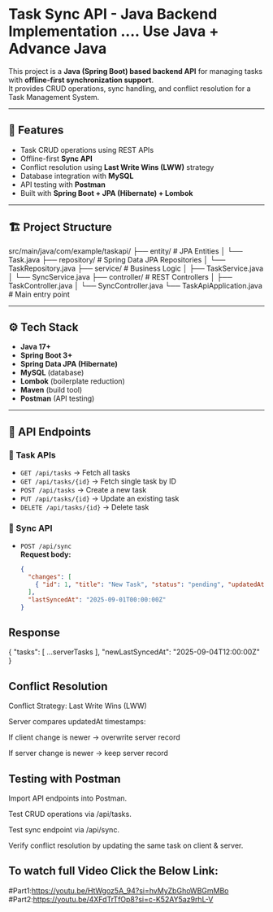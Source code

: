 # Task Sync API - Java Backend Implementation  .... Use Java  + Advance Java

This project is a **Java (Spring Boot) based backend API** for managing tasks with **offline-first synchronization support**.  
It provides CRUD operations, sync handling, and conflict resolution for a Task Management System.

---

## 🚀 Features
- Task CRUD operations using REST APIs
- Offline-first **Sync API**
- Conflict resolution using **Last Write Wins (LWW)** strategy
- Database integration with **MySQL**
- API testing with **Postman**
- Built with **Spring Boot + JPA (Hibernate) + Lombok**

---

## 🏗️ Project Structure

src/main/java/com/example/taskapi/
├── entity/ # JPA Entities
│ └── Task.java
├── repository/ # Spring Data JPA Repositories
│ └── TaskRepository.java
├── service/ # Business Logic
│ ├── TaskService.java
│ └── SyncService.java
├── controller/ # REST Controllers
│ ├── TaskController.java
│ └── SyncController.java
└── TaskApiApplication.java # Main entry point


---

## ⚙️ Tech Stack
- **Java 17+**
- **Spring Boot 3+**
- **Spring Data JPA (Hibernate)**
- **MySQL** (database)
- **Lombok** (boilerplate reduction)
- **Maven** (build tool)
- **Postman** (API testing)

---

## 🔑 API Endpoints

### 📌 Task APIs
- `GET /api/tasks` → Fetch all tasks
- `GET /api/tasks/{id}` → Fetch single task by ID
- `POST /api/tasks` → Create a new task
- `PUT /api/tasks/{id}` → Update an existing task
- `DELETE /api/tasks/{id}` → Delete task

### 🔄 Sync API
- `POST /api/sync`  
  **Request body:**
  ```json
  {
    "changes": [
      { "id": 1, "title": "New Task", "status": "pending", "updatedAt": "2025-09-04T10:00:00Z" }
    ],
    "lastSyncedAt": "2025-09-01T00:00:00Z"
  }
## Response 
{
  "tasks": [ ...serverTasks ],
  "newLastSyncedAt": "2025-09-04T12:00:00Z"
}
## Conflict Resolution

Conflict Strategy: Last Write Wins (LWW)

Server compares updatedAt timestamps:

If client change is newer → overwrite server record

If server change is newer → keep server record

## Testing with Postman

Import API endpoints into Postman.

Test CRUD operations via /api/tasks.

Test sync endpoint via /api/sync.

Verify conflict resolution by updating the same task on client & server.



## To watch full Video Click the Below Link:
#Part1:https://youtu.be/HtWgoz5A_94?si=hvMyZbGhoWBGmMBo
#Part2:https://youtu.be/4XFdTrTfOp8?si=c-K52AY5az9rhL-V

